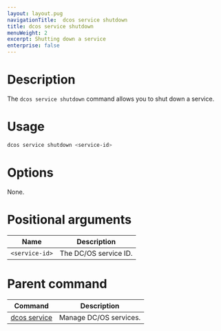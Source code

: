 ```yaml
---
layout: layout.pug
navigationTitle:  dcos service shutdown
title: dcos service shutdown
menuWeight: 2
excerpt: Shutting down a service
enterprise: false
---
```



# Description
The `dcos service shutdown` command allows you to shut down a service.

# Usage

```bash
dcos service shutdown <service-id> 
```

# Options

None.

# Positional arguments

| Name |  Description |
|---------|-------------|
| `<service-id>`   |  The DC/OS service ID. |

# Parent command

| Command | Description |
|---------|-------------|
| [dcos service](/1.12/cli/command-reference/dcos-service/)   | Manage DC/OS services. |

